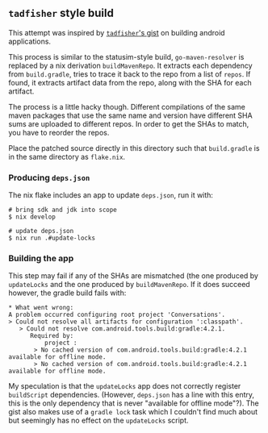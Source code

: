 ## `tadfisher` style build

This attempt was inspired by [`tadfisher`'s gist](https://gist.github.com/tadfisher/17000caf8653019a9a98fd9b9b921d93) on building
android applications. 

This process is similar to the statusim-style build,
`go-maven-resolver` is replaced by a nix derivation
`buildMavenRepo`. It extracts each dependency from
`build.gradle`, tries to trace it back to the repo from a
list of `repos`. If found, it extracts artifact data from
the repo, along with the SHA for each artifact.

The process is a little hacky though. Different
compilations of the same maven packages that use the same
name and version have different SHA sums are uploaded to
different repos. In order to get the SHAs to match, you have
to reorder the repos.

Place the patched source directly in this directory such
that `build.gradle` is in the same directory as `flake.nix`.

### Producing `deps.json`

The nix flake includes an app to update `deps.json`, run it
with:

```
# bring sdk and jdk into scope
$ nix develop

# update deps.json
$ nix run .#update-locks
```

### Building the app

This step may fail if any of the SHAs are mismatched (the
one produced by `updateLocks` and the one produced by
`buildMavenRepo`. If it does succeed however, the gradle
build fails with:

```
* What went wrong:
A problem occurred configuring root project 'Conversations'.
> Could not resolve all artifacts for configuration ':classpath'.
   > Could not resolve com.android.tools.build:gradle:4.2.1.
      Required by:
          project :
       > No cached version of com.android.tools.build:gradle:4.2.1 available for offline mode.
       > No cached version of com.android.tools.build:gradle:4.2.1 available for offline mode.
```

My speculation is that the `updateLocks` app does not
correctly register `buildScript` dependencies. (However,
`deps.json` has a line with this entry, this is the only
dependency that is never "available for offline mode"?). The
gist also makes use of a `gradle lock` task which I couldn't
find much about but seemingly has no effect on the
`updateLocks` script.
